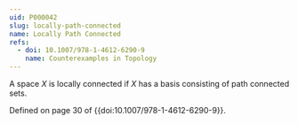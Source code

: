 ```yaml
---
uid: P000042
slug: locally-path-connected
name: Locally Path Connected
refs:
  - doi: 10.1007/978-1-4612-6290-9
    name: Counterexamples in Topology
---
```

A space $X$ is locally connected if $X$ has a basis consisting of path connected sets.

Defined on page 30 of {{doi:10.1007/978-1-4612-6290-9}}.
